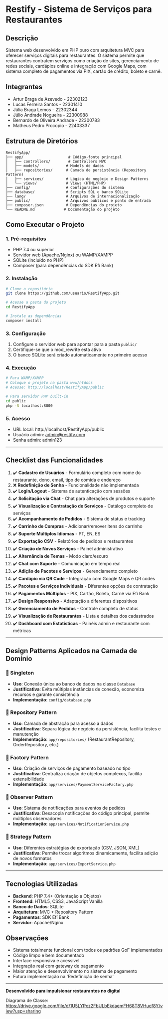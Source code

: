 # Restify - Sistema de Serviços para Restaurantes

## Descrição

Sistema web desenvolvido em PHP puro com arquitetura MVC para oferecer serviços digitais para restaurantes. O sistema permite que restaurantes contratem serviços como criação de sites, gerenciamento de redes sociais, cardápios online e integração com Google Maps, com sistema completo de pagamentos via PIX, cartão de crédito, boleto e carnê.

## Integrantes

- Artur Braga de Azevedo - 22302123
- Lucas Ferreira Santos - 22301410
- Júlia Braga Lemos - 22302344
- Júlio Andrade Nogueira - 22300988
- Bernardo de Oliveira Andrade - 22300783
- Matheus Pedro Procopio - 22403337

## Estrutura de Diretórios

```
RestifyApp/
├── app/                    # Código-fonte principal
│   ├── controllers/        # Controllers MVC
│   ├── models/            # Models de dados
│   ├── repositories/      # Camada de persistência (Repository Pattern)
│   ├── services/          # Lógica de negócio e Design Patterns
│   └── views/             # Views (HTML/PHP)
├── config/                # Configurações do sistema
├── database/              # Scripts SQL e banco SQLite
├── lang/                  # Arquivos de internacionalização
├── public/                # Arquivos públicos e ponto de entrada
├── composer.json          # Dependências do projeto
└── README.md             # Documentação do projeto
```

## Como Executar o Projeto

### 1. Pré-requisitos

- PHP 7.4 ou superior
- Servidor web (Apache/Nginx) ou WAMP/XAMPP
- SQLite (incluído no PHP)
- Composer (para dependências do SDK Efí Bank)

### 2. Instalação

```bash
# Clone o repositório
git clone https://github.com/usuario/RestifyApp.git

# Acesse a pasta do projeto
cd RestifyApp

# Instale as dependências
composer install
```

### 3. Configuração

1. Configure o servidor web para apontar para a pasta `public/`
2. Certifique-se que o mod_rewrite está ativo
3. O banco SQLite será criado automaticamente no primeiro acesso

### 4. Execução

```bash
# Para WAMP/XAMPP
# Coloque o projeto na pasta www/htdocs
# Acesse: http://localhost/RestifyApp/public

# Para servidor PHP built-in
cd public
php -S localhost:8000
```

### 5. Acesso

- URL local: http://localhost/RestifyApp/public
- Usuário admin: admin@restify.com
- Senha admin: admin123

---

## Checklist das Funcionalidades

1. ✔️ **Cadastro de Usuários** - Formulário completo com nome do restaurante, dono, email, tipo de comida e endereço
2. ❌ **Redefinição de Senha** - Funcionalidade não implementada
3. ✔️ **Login/Logout** - Sistema de autenticação com sessões
4. ✔️ **Solicitação via Chat** - Chat para alterações de produtos e suporte
5. ✔️ **Visualização e Contratação de Serviços** - Catálogo completo de serviços
6. ✔️ **Acompanhamento de Pedidos** - Sistema de status e tracking
7. ✔️ **Carrinho de Compras** - Adicionar/remover itens do carrinho
8. ✔️ **Suporte Múltiplos Idiomas** - PT, EN, ES
9. ✔️ **Exportação CSV** - Relatórios de pedidos e restaurantes
10. ✔️ **Criação de Novos Serviços** - Painel administrativo
11. ✔️ **Alternância de Temas** - Modo claro/escuro
12. ✔️ **Chat com Suporte** - Comunicação em tempo real
13. ✔️ **Adição de Pacotes e Serviços** - Gerenciamento completo
14. ✔️ **Cardápio via QR Code** - Integração com Google Maps e QR codes
15. ✔️ **Pacotes e Serviços Individuais** - Diferentes opções de contratação
16. ✔️ **Pagamentos Múltiplos** - PIX, Cartão, Boleto, Carnê via Efí Bank
17. ✔️ **Design Responsivo** - Adaptação a diferentes dispositivos
18. ✔️ **Gerenciamento de Pedidos** - Controle completo de status
19. ✔️ **Visualização de Restaurantes** - Lista e detalhes dos cadastrados
20. ✔️ **Dashboard com Estatísticas** - Painéis admin e restaurante com métricas

---

## Design Patterns Aplicados na Camada de Domínio

### 🔹 Singleton
- **Uso**: Conexão única ao banco de dados na classe `Database`
- **Justificativa**: Evita múltiplas instâncias de conexão, economiza recursos e garante consistência
- **Implementação**: `config/database.php`

### 🔹 Repository Pattern
- **Uso**: Camada de abstração para acesso a dados
- **Justificativa**: Separa lógica de negócio da persistência, facilita testes e manutenção
- **Implementação**: `app/repositories/` (RestaurantRepository, OrderRepository, etc.)

### 🔹 Factory Pattern
- **Uso**: Criação de serviços de pagamento baseado no tipo
- **Justificativa**: Centraliza criação de objetos complexos, facilita extensibilidade
- **Implementação**: `app/services/PaymentServiceFactory.php`

### 🔹 Observer Pattern
- **Uso**: Sistema de notificações para eventos de pedidos
- **Justificativa**: Desacopla notificações do código principal, permite múltiplos observadores
- **Implementação**: `app/services/NotificationService.php`

### 🔹 Strategy Pattern
- **Uso**: Diferentes estratégias de exportação (CSV, JSON, XML)
- **Justificativa**: Permite trocar algoritmos dinamicamente, facilita adição de novos formatos
- **Implementação**: `app/services/ExportService.php`

---

## Tecnologias Utilizadas

- **Backend**: PHP 7.4+ (Orientação a Objetos)
- **Frontend**: HTML5, CSS3, JavaScript Vanilla
- **Banco de Dados**: SQLite
- **Arquitetura**: MVC + Repository Pattern
- **Pagamentos**: SDK Efí Bank
- **Servidor**: Apache/Nginx

## Observações

- Sistema totalmente funcional com todos os padrões GoF implementados
- Código limpo e bem documentado
- Interface responsiva e acessível
- Integração real com gateway de pagamento
- Maior atenção e desenvolvimento no sistema de pagamento
- Futura implementação na 'Redefinição de senha'

---

**Desenvolvido para impulsionar restaurantes no digital**

Diagrama de Classe: https://drive.google.com/file/d/1U5LYPcz2FbULbEkdaemFH68T8VHucf8Y/view?usp=sharing
